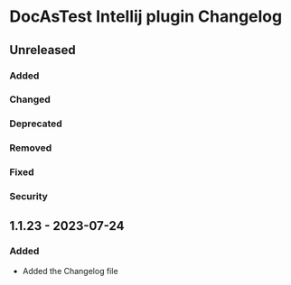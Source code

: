 # DocAsTest Intellij plugin Changelog

## Unreleased

### Added

### Changed

### Deprecated

### Removed

### Fixed

### Security

## 1.1.23 - 2023-07-24

### Added
- Added the Changelog file
